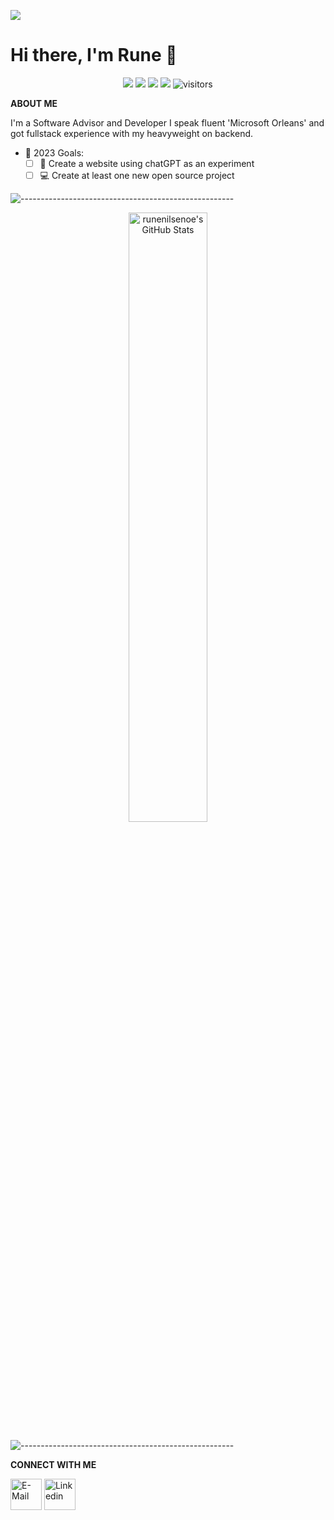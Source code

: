 ![](assets/Bottom_up.svg)
# Hi there, I'm Rune 👋

<p align="center">
    <a href="https://github.com/runenilsenoe/runenilsenoe"><img src="https://img.shields.io/badge/status-updating-brightgreen.svg"></a>
    <a href="https://github.com/runenilsenoe/runenilsenoe/graphs/contributors"><img src="https://img.shields.io/github/contributors/runenilsenoe/runenilsenoe?color=blue"></a>
    <a href="https://github.com/runenilsenoe/runenilsenoe/stargazers"><img src="https://img.shields.io/github/stars/runenilsenoe/runenilsenoe.svg?logo=github"></a>
    <a href="https://github.com/runenilsenoe/runenilsenoe/network/members"><img src="https://img.shields.io/github/forks/runenilsenoe/runenilsenoe.svg?color=blue&logo=github"></a>
    <img src="https://visitor-badge.laobi.icu/badge?page_id=runenilsenoe.runenilsenoe" alt="visitors"/>   
</p>

**ABOUT ME**

I'm a Software Advisor and Developer
I speak fluent 'Microsoft Orleans' and got fullstack experience with my heavyweight on backend. 

- 🥅 2023 Goals:
  - [ ] 📄 Create a website using chatGPT as an experiment
  - [ ] 💻 Create at least one new open source project

![-----------------------------------------------------](https://raw.githubusercontent.com/andreasbm/readme/master/assets/lines/aqua.png)

<div align="center">

<img width="50%" alt="runenilsenoe's GitHub Stats" src="https://github-readme-stats.vercel.app/api?username=runenilsenoe&&theme=react-dark&show_icons=true&hide_border=true&bg_color=0d1117&title_color=22eded&icon_color=22eded&text_color=cacaca&color=22eded&border_radius=0&count_private=true" />

 <!--![Rune's github stats](https://github-readme-stats.vercel.app/api/top-langs/?username=runenilsenoe&theme=radical&layout=compact)-->
 
</div>


![-----------------------------------------------------](https://raw.githubusercontent.com/andreasbm/readme/master/assets/lines/aqua.png)

**CONNECT WITH ME**

[<img title="E-Mail" height=50px src="https://mailmeteor.com/logos/assets/SVG/Gmail_Logo.svg" />][mail]
[<img title="Linkedin" height=50px src="https://cdn.jsdelivr.net/gh/devicons/devicon/icons/linkedin/linkedin-original.svg" />][linkedin]

<!-- Socials links -->

[linkedin]: https://www.linkedin.com/in/runenilsenoe/
[mail]: mailto:rune@skytechnorge.com
[stackoverflow]: https://stackoverflow.com/users/12206312
